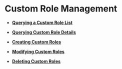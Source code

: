 # Custom Role Management<a name="EN-US_TOPIC_0147658956"></a>

-   **[Querying a Custom Role List](querying-a-custom-role-list.md)**  

-   **[Querying Custom Role Details](querying-custom-role-details.md)**  

-   **[Creating Custom Roles](creating-custom-roles.md)**  

-   **[Modifying Custom Roles](modifying-custom-roles.md)**  

-   **[Deleting Custom Roles](deleting-custom-roles.md)**  



